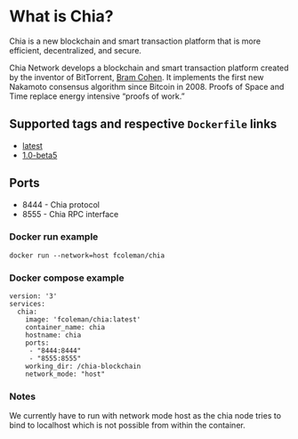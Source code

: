 # What is Chia?

Chia is a new blockchain and smart transaction platform that is more efficient, decentralized, and secure.

Chia Network develops a blockchain and smart transaction platform created by the inventor of BitTorrent, [Bram Cohen](https://consent.yahoo.com/collectConsent?sessionId=3_cc-session_51f38948-4182-4aaa-819b-acc8787d9490&lang=en-GB&inline=false). It implements the first new Nakamoto consensus algorithm since Bitcoin in 2008. Proofs of Space and Time replace energy intensive “proofs of work.”

## Supported tags and respective `Dockerfile` links

- [latest](https://github.com/freddiecoleman/docker-chia/blob/master/Dockerfile)
- [1.0-beta5](https://github.com/freddiecoleman/docker-chia/blob/1.0-beta5/Dockerfile)

## Ports

- 8444 - Chia protocol
- 8555 - Chia RPC interface

### Docker run example
```
docker run --network=host fcoleman/chia
```

### Docker compose example

```
version: '3'
services:
  chia:
    image: 'fcoleman/chia:latest'
    container_name: chia
    hostname: chia
    ports:
     - "8444:8444"
     - "8555:8555"
    working_dir: /chia-blockchain
    network_mode: "host"
```

### Notes

We currently have to run with network mode host as the chia node tries to bind to localhost which is not possible from within the container.
